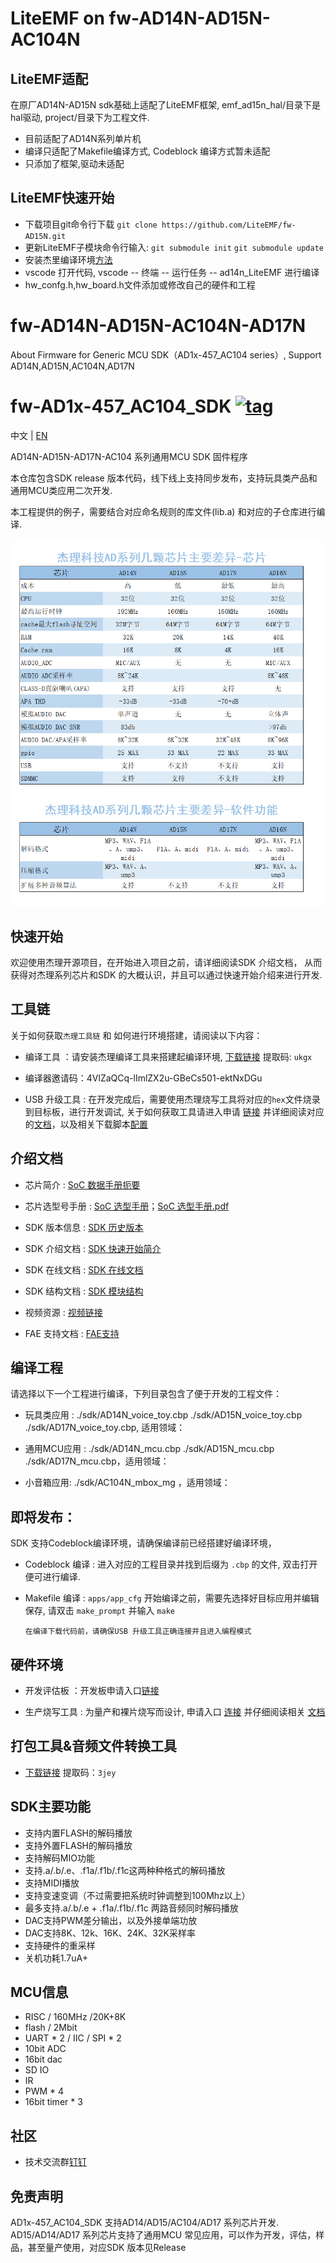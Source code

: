 # LiteEMF on fw-AD14N-AD15N-AC104N
## LiteEMF适配 
 在原厂AD14N-AD15N sdk基础上适配了LiteEMF框架, emf_ad15n_hal/目录下是hal驱动, project/目录下为工程文件.

* 目前适配了AD14N系列单片机
* 编译只适配了Makefile编译方式, Codeblock 编译方式暂未适配
* 只添加了框架,驱动未适配

## LiteEMF快速开始

* 下载项目git命令行下载 `git clone https://github.com/LiteEMF/fw-AD15N.git`
* 更新LiteEMF子模块命令行输入: `git submodule init`  `git submodule update`
* 安装杰里编译环境[方法](#env)
* vscode 打开代码, vscode -- 终端 -- 运行任务 -- ad14n_LiteEMF 进行编译
* hw_confg.h,hw_board.h文件添加或修改自己的硬件和工程

# fw-AD14N-AD15N-AC104N-AD17N
About Firmware for Generic MCU SDK（AD1x-457_AC104 series）, Support AD14N,AD15N,AC104N,AD17N

[tag download]:https://gitee.com/Jieli-Tech/fw-AD15N/tags
[tag_badgen]:https://img.shields.io/github/v/tag/Jieli-Tech/fw-AD15N?style=plastic&labelColor=ffffff&color=informational&label=Tag&

# fw-AD1x-457_AC104_SDK   [![tag][tag_badgen]][tag download]

中文 | [EN](./README-en.md)

AD14N-AD15N-AD17N-AC104 系列通用MCU SDK 固件程序

本仓库包含SDK release 版本代码，线下线上支持同步发布，支持玩具类产品和通用MCU类应用二次开发.

本工程提供的例子，需要结合对应命名规则的库文件(lib.a) 和对应的子仓库进行编译.

![Alt](jl_ad_chip.png)

快速开始
------------

欢迎使用杰理开源项目，在开始进入项目之前，请详细阅读SDK 介绍文档，
从而获得对杰理系列芯片和SDK 的大概认识，并且可以通过快速开始介绍来进行开发.

工具链
------------

关于如何获取`杰理工具链` 和 如何进行环境搭建，请阅读以下内容：

* 编译工具 ：请安装杰理编译工具来搭建起编译环境, [下载链接](https://pan.baidu.com/s/1f5pK7ZaBNnvbflD-7R22zA) 提取码: `ukgx`
* 编译器邀请码：4VlZaQCq-lImlZX2u-GBeCs501-ektNxDGu

* USB 升级工具 : 在开发完成后，需要使用杰理烧写工具将对应的`hex`文件烧录到目标板，进行开发调试, 关于如何获取工具请进入申请 [链接](https://item.taobao.com/item.htm?spm=a1z10.1-c-s.w4004-22883854875.5.504d246bXKwyeH&id=620295020803) 并详细阅读对应的[文档](doc/stuff/usb%20updater.pdf)，以及相关下载脚本[配置](doc/stuff/ISD_CONFIG.INI配置文件说明.pdf)

介绍文档
------------

* 芯片简介 : [SoC 数据手册扼要](./doc)

* 芯片选型号手册 : [SoC 选型手册](./doc/SoC_Select_Guide.md)；[SoC 选型手册.pdf](./doc/杰理科技AD14_AD15_AD17系列语音MCU选型表.pdf)

* SDK 版本信息 : [SDK 历史版本](doc/AD1x-457_AC104_SDK_发布版本信息.pdf)

* SDK 介绍文档 : [SDK 快速开始简介](./doc/AD14N_AD15N_AD17N_AC104N_SDK手册.pdf)

* SDK 在线文档 : [SDK 在线文档](https://doc.zh-jieli.com/AD14/zh-cn/master/index.html)

* SDK 结构文档 : [SDK 模块结构](./doc/)

* 视频资源 : [视频链接](https://space.bilibili.com/3493277347088769/dynamic)

* FAE 支持文档 : [FAE支持](https://gitee.com/jieli-tech_fae/fw-jl)



编译工程
-------------
请选择以下一个工程进行编译，下列目录包含了便于开发的工程文件：

* 玩具类应用 : ./sdk/AD14N_voice_toy.cbp ./sdk/AD15N_voice_toy.cbp ./sdk/AD17N_voice_toy.cbp, 适用领域：

* 通用MCU应用 : ./sdk/AD14N_mcu.cbp ./sdk/AD15N_mcu.cbp ./sdk/AD17N_mcu.cbp，适用领域：

* 小音箱应用: ./sdk/AC104N_mbox_mg ，适用领域： 

即将发布：
------------

SDK 支持Codeblock编译环境，请确保编译前已经搭建好编译环境，

* Codeblock 编译 : 进入对应的工程目录并找到后缀为 `.cbp` 的文件, 双击打开便可进行编译.

* Makefile 编译 : `apps/app_cfg` 开始编译之前，需要先选择好目标应用并编辑保存, 请双击 `make_prompt` 并输入 `make`

  `在编译下载代码前，请确保USB 升级工具正确连接并且进入编程模式`
  

硬件环境
-------------

* 开发评估板 ：开发板申请入口[链接](https://shop321455197.taobao.com/?spm=a230r.7195193.1997079397.2.2a6d391d3n5udo)

* 生产烧写工具 : 为量产和裸片烧写而设计, 申请入口 [连接](https://item.taobao.com/item.htm?spm=a1z10.1-c-s.w4004-22883854875.8.504d246bXKwyeH&id=620941819219) 并仔细阅读相关 [文档](./doc/stuff/烧写器使用说明文档.pdf)
  
打包工具&音频文件转换工具
-------------

* [下载链接](https://pan.baidu.com/s/1ajzBF4BFeiRFpDF558ER9w#list/path=%2F) 提取码：`3jey` 

SDK主要功能
-------------
* 支持内置FLASH的解码播放
* 支持外置FLASH的解码播放
* 支持解码MIO功能
* 支持.a/.b/.e、.f1a/.f1b/.f1c这两种种格式的解码播放
* 支持MIDI播放
* 支持变速变调（不过需要把系统时钟调整到100Mhz以上）
* 最多支持.a/.b/.e + .f1a/.f1b/.f1c 两路音频同时解码播放
* DAC支持PWM差分输出，以及外接单端功放
* DAC支持8K、12k、16K、24K、32K采样率
* 支持硬件的重采样
* 关机功耗1.7uA+

MCU信息
-------------
* RISC / 160MHz /20K+8K
* flash / 2Mbit
* UART * 2 / IIC / SPI * 2
* 10bit ADC
* 16bit dac
* SD IO
* IR
* PWM * 4
* 16bit timer * 3

社区
--------------

* 技术交流群[钉钉](./doc/stuff/dingtalk.jpg)


免责声明
------------

AD1x-457_AC104_SDK 支持AD14/AD15/AC104/AD17 系列芯片开发.
AD15/AD14/AD17 系列芯片支持了通用MCU 常见应用，可以作为开发，评估，样品，甚至量产使用，对应SDK 版本见Release
